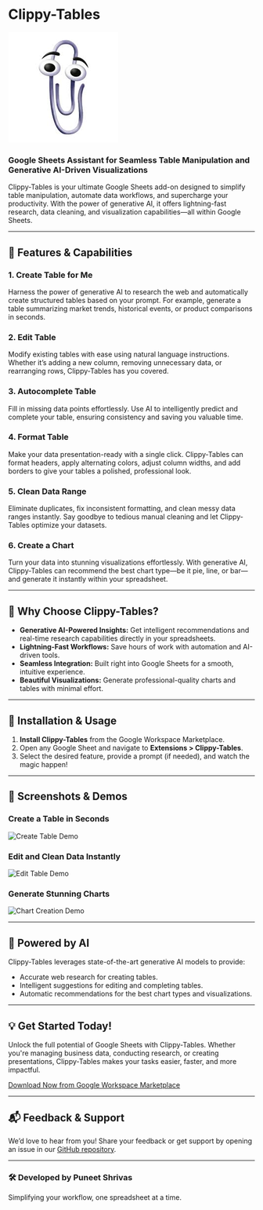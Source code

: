 
# Clippy-Tables

![Clippy-Tables Logo](./images.jpg)

### Google Sheets Assistant for Seamless Table Manipulation and Generative AI-Driven Visualizations

Clippy-Tables is your ultimate Google Sheets add-on designed to simplify table manipulation, automate data workflows, and supercharge your productivity. With the power of generative AI, it offers lightning-fast research, data cleaning, and visualization capabilities—all within Google Sheets.

---

## 🚀 Features & Capabilities

### 1. **Create Table for Me**
Harness the power of generative AI to research the web and automatically create structured tables based on your prompt. For example, generate a table summarizing market trends, historical events, or product comparisons in seconds.

### 2. **Edit Table**
Modify existing tables with ease using natural language instructions. Whether it’s adding a new column, removing unnecessary data, or rearranging rows, Clippy-Tables has you covered.

### 3. **Autocomplete Table**
Fill in missing data points effortlessly. Use AI to intelligently predict and complete your table, ensuring consistency and saving you valuable time.

### 4. **Format Table**
Make your data presentation-ready with a single click. Clippy-Tables can format headers, apply alternating colors, adjust column widths, and add borders to give your tables a polished, professional look.

### 5. **Clean Data Range**
Eliminate duplicates, fix inconsistent formatting, and clean messy data ranges instantly. Say goodbye to tedious manual cleaning and let Clippy-Tables optimize your datasets.

### 6. **Create a Chart**
Turn your data into stunning visualizations effortlessly. With generative AI, Clippy-Tables can recommend the best chart type—be it pie, line, or bar—and generate it instantly within your spreadsheet.

---

## 🌟 Why Choose Clippy-Tables?
- **Generative AI-Powered Insights:** Get intelligent recommendations and real-time research capabilities directly in your spreadsheets.
- **Lightning-Fast Workflows:** Save hours of work with automation and AI-driven tools.
- **Seamless Integration:** Built right into Google Sheets for a smooth, intuitive experience.
- **Beautiful Visualizations:** Generate professional-quality charts and tables with minimal effort.

---

## 🔧 Installation & Usage
1. **Install Clippy-Tables** from the Google Workspace Marketplace.
2. Open any Google Sheet and navigate to **Extensions > Clippy-Tables**.
3. Select the desired feature, provide a prompt (if needed), and watch the magic happen!

---

## 📸 Screenshots & Demos
### Create a Table in Seconds
![Create Table Demo](./create-table-demo.gif)

### Edit and Clean Data Instantly
![Edit Table Demo](./edit-table-demo.gif)

### Generate Stunning Charts
![Chart Creation Demo](./chart-demo.gif)

---

## 🤖 Powered by AI
Clippy-Tables leverages state-of-the-art generative AI models to provide:
- Accurate web research for creating tables.
- Intelligent suggestions for editing and completing tables.
- Automatic recommendations for the best chart types and visualizations.

---

## 💡 Get Started Today!
Unlock the full potential of Google Sheets with Clippy-Tables. Whether you're managing business data, conducting research, or creating presentations, Clippy-Tables makes your tasks easier, faster, and more impactful.

[Download Now from Google Workspace Marketplace](#)

---

## 📬 Feedback & Support
We’d love to hear from you! Share your feedback or get support by opening an issue in our [GitHub repository](https://github.com/your-repo/clippy-tables).

---

### 🛠 Developed by Puneet Shrivas
Simplifying your workflow, one spreadsheet at a time.
